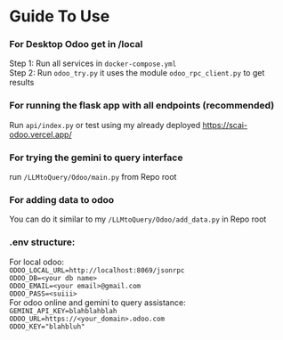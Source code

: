 # Guide To Use

### For Desktop Odoo get in /local  
Step 1: Run all services in `docker-compose.yml`  
Step 2: Run `odoo_try.py` it uses the module `odoo_rpc_client.py` to get results  

### For running the flask app with all endpoints (recommended)  
Run `api/index.py` or test using my already deployed https://scai-odoo.vercel.app/

### For trying the gemini to query interface
run `/LLMtoQuery/Odoo/main.py` from Repo root

### For adding data to odoo
You can do it similar to my `/LLMtoQuery/Odoo/add_data.py` in Repo root

### .env structure:
For local odoo:  
`ODOO_LOCAL_URL=http://localhost:8069/jsonrpc`  
`ODOO_DB=<your db name>`  
`ODOO_EMAIL=<your email>@gmail.com`  
`ODOO_PASS=<suiii>`  
For odoo online and gemini to query assistance:  
`GEMINI_API_KEY=blahblahblah`  
`ODOO_URL=https://<your_domain>.odoo.com`  
`ODOO_KEY="blahbluh"`
